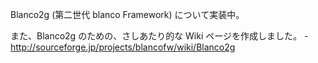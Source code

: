 Blanco2g (第二世代 blanco Framework) について実装中。

また、Blanco2g のための、さしあたり的な Wiki ページを作成しました。
-http://sourceforge.jp/projects/blancofw/wiki/Blanco2g


